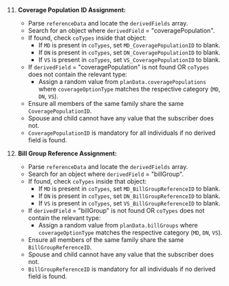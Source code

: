 11. **Coverage Population ID Assignment:**  
    - Parse `referenceData` and locate the `derivedFields` array.  
    - Search for an object where `derivedField` = "coveragePopulation".  
    - If found, check `coTypes` inside that object:  
        - If `MD` is present in `coTypes`, set `MD_CoveragePopulationID` to blank.  
        - If `DN` is present in `coTypes`, set `DN_CoveragePopulationID` to blank.  
        - If `VS` is present in `coTypes`, set `VS_CoveragePopulationID` to blank.  
    - If `derivedField` = "coveragePopulation" is not found OR `coTypes` does not contain the relevant type:  
        - Assign a random value from `planData.coveragePopulations` where `coverageOptionType` matches the respective category (`MD`, `DN`, `VS`).  
    - Ensure all members of the same family share the same `CoveragePopulationID`.  
    - Spouse and child cannot have any value that the subscriber does not.  
    - `CoveragePopulationID` is mandatory for all individuals if no derived field is found.
   

12. **Bill Group Reference Assignment:**  
    - Parse `referenceData` and locate the `derivedFields` array.  
    - Search for an object where `derivedField` = "billGroup".  
    - If found, check `coTypes` inside that object:  
        - If `MD` is present in `coTypes`, set `MD_BillGroupReferenceID` to blank.  
        - If `DN` is present in `coTypes`, set `DN_BillGroupReferenceID` to blank.  
        - If `VS` is present in `coTypes`, set `VS_BillGroupReferenceID` to blank.  
    - If `derivedField` = "billGroup" is not found OR `coTypes` does not contain the relevant type:  
        - Assign a random value from `planData.billGroups` where `coverageOptionType` matches the respective category (`MD`, `DN`, `VS`).  
    - Ensure all members of the same family share the same `BillGroupReferenceID`.  
    - Spouse and child cannot have any value that the subscriber does not.  
    - `BillGroupReferenceID` is mandatory for all individuals if no derived field is found.  
